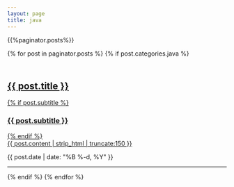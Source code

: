 ```yaml
---
layout: page
title: java
---
```

{{%paginator.posts%}}

{% for post in paginator.posts %}
    {% if post.categories.java %}
        <div class="post-preview">
            <a href="{{ post.url | prepend: site.baseurl }}">
                <h2 class="post-title">            
                    {{ post.title }}
                </h2>
                {% if post.subtitle %}
                <h3 class="post-subtitle">
                    {{ post.subtitle }}
                </h3>
                {% endif %}
                <div class="post-content-preview">
                    {{ post.content | strip_html | truncate:150 }}
                </div>
            </a>
            <p class="post-meta">{{ post.date | date: "%B %-d, %Y" }}</p>
        </div>
        <hr>
    {% endif %}
{% endfor %}